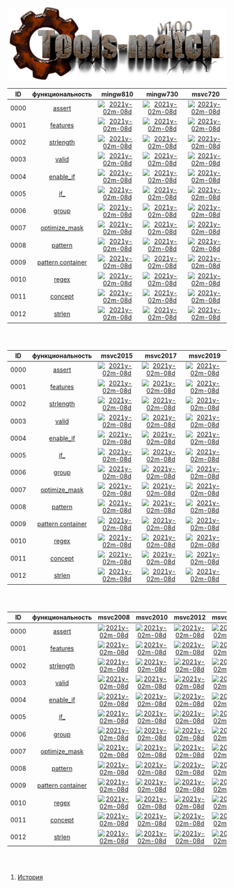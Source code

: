 
[![logo](../images/logo.png)](../home.md "for developers") 

[X1]: ../images/failed.png    "2021y-02m-08d"
[V1]: ../images/success.png   "2021y-02m-08d"
[E1]: ../images/nodata.png    "2021y-02m-08d"
[N1]: ../images/na.png        "2021y-02m-08d"

| **ID** |  **функциональность**  | **mingw810**  | **mingw730**  | **msvc720**   |  
|:------:|:----------------------:|:-------------:|:-------------:|:-------------:|  
|  0000  | [assert][0]            | [![][V1]][0]  | [![][V1]][0]  | [![][V1]][0]  |  
|  0001  | [features][1]          | [![][V1]][1]  | [![][V1]][1]  | [![][V1]][1]  |  
|  0002  | [strlength][2]         | [![][V1]][2]  | [![][V1]][2]  | [![][V1]][2]  |  
|  0003  | [valid][3]             | [![][V1]][3]  | [![][V1]][3]  | [![][V1]][3]  |  
|  0004  | [enable_if][4]         | [![][E1]][4]  | [![][E1]][4]  | [![][E1]][4]  |  
|  0005  | [if_][5]               | [![][V1]][5]  | [![][V1]][5]  | [![][V1]][5]  |  
|  0006  | [group][6]             | [![][V1]][6]  | [![][V1]][6]  | [![][V1]][6]  |  
|  0007  | [optimize_mask][7]     | [![][V1]][7]  | [![][V1]][7]  | [![][V1]][7]  |  
|  0008  | [pattern][8]           | [![][V1]][8]  | [![][V1]][8]  | [![][V1]][8]  |  
|  0009  | [pattern container][9] | [![][V1]][9]  | [![][V1]][9]  | [![][V1]][9]  |  
|  0010  | [regex][10]            | [![][E1]][10] | [![][E1]][10] | [![][E1]][10] |  
|  0011  | [concept][11]          | [![][V1]][11] | [![][V1]][11] | [![][V1]][11] |  
|  0012  | [strlen][12]           | [![][V1]][11] | [![][V1]][11] | [![][V1]][11] |  

<br />
<br />

| **ID** |  **функциональность**  | **msvc2015**  | **msvc2017**  | **msvc2019**  |  
|:------:|:----------------------:|:-------------:|:-------------:|:-------------:|  
|  0000  | [assert][0]            | [![][V1]][0]  | [![][V1]][0]  | [![][V1]][0]  |  
|  0001  | [features][1]          | [![][V1]][1]  | [![][V1]][1]  | [![][V1]][1]  |  
|  0002  | [strlength][2]         | [![][V1]][2]  | [![][V1]][2]  | [![][V1]][2]  |  
|  0003  | [valid][3]             | [![][V1]][3]  | [![][V1]][3]  | [![][V1]][3]  |  
|  0004  | [enable_if][4]         | [![][E1]][4]  | [![][E1]][4]  | [![][E1]][4]  |  
|  0005  | [if_][5]               | [![][V1]][5]  | [![][V1]][5]  | [![][V1]][5]  |  
|  0006  | [group][6]             | [![][V1]][6]  | [![][V1]][6]  | [![][V1]][6]  |  
|  0007  | [optimize_mask][7]     | [![][V1]][7]  | [![][V1]][7]  | [![][V1]][7]  |  
|  0008  | [pattern][8]           | [![][V1]][8]  | [![][V1]][8]  | [![][V1]][8]  |  
|  0009  | [pattern container][9] | [![][V1]][9]  | [![][V1]][9]  | [![][V1]][9]  |  
|  0010  | [regex][10]            | [![][E1]][10] | [![][E1]][10] | [![][E1]][10] |  
|  0011  | [concept][11]          | [![][N1]][11] | [![][V1]][11] | [![][V1]][11] |  
|  0012  | [strlen][12]           | [![][N1]][11] | [![][V1]][11] | [![][V1]][11] |  

<br />
<br />

| **ID** |  **функциональность**  | **msvc2008**  | **msvc2010**  | **msvc2012**  | **msvc2013**  |  
|:------:|:----------------------:|:-------------:|:-------------:|:-------------:|:-------------:|  
|  0000  | [assert][0]            | [![][V1]][0]  | [![][V1]][0]  | [![][V1]][0]  | [![][V1]][0]  |  
|  0001  | [features][1]          | [![][V1]][1]  | [![][V1]][1]  | [![][V1]][1]  | [![][V1]][1]  |  
|  0002  | [strlength][2]         | [![][V1]][2]  | [![][V1]][2]  | [![][V1]][2]  | [![][V1]][2]  |  
|  0003  | [valid][3]             | [![][V1]][3]  | [![][V1]][3]  | [![][V1]][3]  | [![][V1]][3]  |  
|  0004  | [enable_if][4]         | [![][E1]][4]  | [![][E1]][4]  | [![][E1]][4]  | [![][E1]][4]  |  
|  0005  | [if_][5]               | [![][V1]][5]  | [![][V1]][5]  | [![][V1]][5]  | [![][V1]][5]  |  
|  0006  | [group][6]             | [![][V1]][6]  | [![][V1]][6]  | [![][V1]][6]  | [![][V1]][6]  |  
|  0007  | [optimize_mask][7]     | [![][V1]][7]  | [![][V1]][7]  | [![][V1]][7]  | [![][V1]][7]  |  
|  0008  | [pattern][8]           | [![][V1]][8]  | [![][V1]][8]  | [![][V1]][8]  | [![][V1]][8]  |  
|  0009  | [pattern container][9] | [![][V1]][9]  | [![][V1]][9]  | [![][V1]][9]  | [![][V1]][9]  |  
|  0010  | [regex][10]            | [![][E1]][10] | [![][E1]][10] | [![][E1]][10] | [![][E1]][10] |  
|  0011  | [concept][11]          | [![][N1]][11] | [![][N1]][11] | [![][N1]][11] | [![][N1]][11] |  
|  0012  | [strlen][12]           | [![][N1]][11] | [![][N1]][11] | [![][N1]][11] | [![][N1]][11] |  

<br />
<br />

[0]:  #assert            "подключает assert только в дебаге"  
[1]:  #features          "определяет технические возможности компилятора"  
[2]:  #strlength         "примитивный способ определения длины строки"  
[3]:  #valid             "функция возвращает false для невалидных указателей"  

[4]:  #enable_if         "мета-функция types/enable_if (не используется данным модулем)"  
[5]:  #if_               "мета-функция types/if_  (тот же самый enable_if, только с++03)"  

[6]:  #group             "сопоставление имени группе масок"  
[7]:  #optimize_mask     "убирает из файловой маски лишние звёздочки"  
[8]:  #pattern           "сопоставление файловой маски"  
[9]:  #pattern_container "сопоставление файловой маски, с возможностью получить значения токенов"  
[10]: #regex             "преобразует файловую маску в regex"  

[11]: #concept           "строковой концепт позволяет различать указатели массивы и классы строк"  
[12]: #strlen            "stringed/strlen вычисляет длину строки"  

1) [История](../history.md)  


